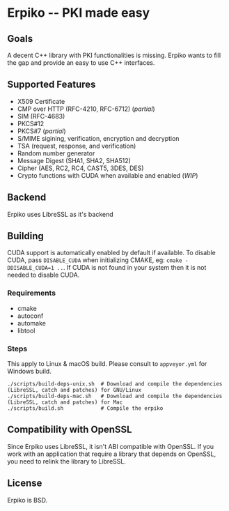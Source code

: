 # Erpiko -- PKI made easy

## Goals

A decent C++ library with PKI functionalities is missing.
Erpiko wants to fill the gap and provide an easy to use C++ interfaces.

## Supported Features

- X509 Certificate
- CMP over HTTP (RFC-4210, RFC-6712) (*partial*)
- SIM (RFC-4683)
- PKCS#12
- PKCS#7 (*partial*)
- S/MIME sigining, verification, encryption and decryption
- TSA (request, response, and verification)
- Random number generator
- Message Digest (SHA1, SHA2, SHA512)
- Cipher (AES, RC2, RC4, CAST5, 3DES, DES)
- Crypto functions with CUDA when available and enabled (*WIP*)

## Backend

Erpiko uses LibreSSL as it's backend

## Building

CUDA support is automatically enabled by default if available. To disable CUDA, pass `DISABLE_CUDA` when
initializing CMAKE, eg: `cmake -DDISABLE_CUDA=1 ..`. If CUDA is not found in your system then it is not
needed to disable CUDA.

### Requirements

- cmake
- autoconf
- automake
- libtool

### Steps

This apply to Linux & macOS build. Please consult to `appveyor.yml` for Windows build.

```
./scripts/build-deps-unix.sh  # Download and compile the dependencies (LibreSSL, catch and patches) for GNU/Linux
./scripts/build-deps-mac.sh   # Download and compile the dependencies (LibreSSL, catch and patches) for Mac
./scripts/build.sh            # Compile the erpiko
```

## Compatibility with OpenSSL

Since Erpiko uses LibreSSL, it isn't ABI compatible with OpenSSL. If you work with an application that require a library that depends on OpenSSL, you need to relink the library to LibreSSL.

## License

Erpiko is BSD.

